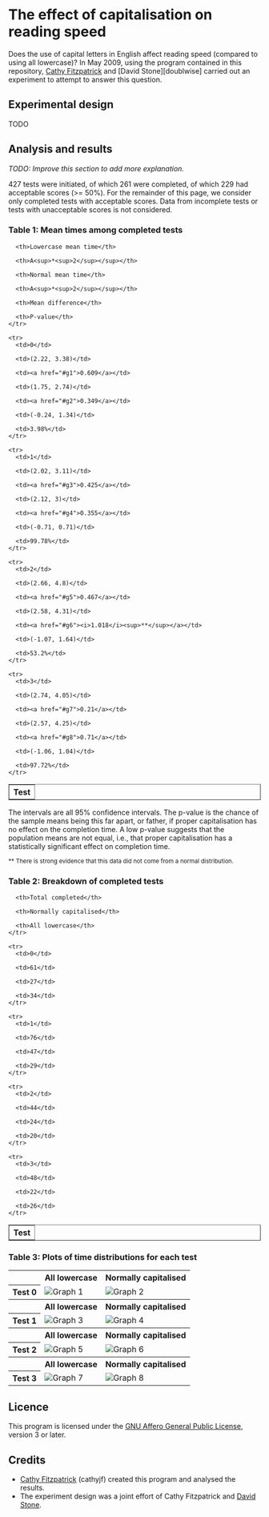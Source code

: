 # The effect of capitalisation on reading speed

Does the use of capital letters in English affect reading speed (compared to
using all lowercase)? In May 2009, using the program contained in this
repository, [Cathy Fitzpatrick][cathyjf] and [David Stone][doublwise] carried
out an experiment to attempt to answer this question.

## Experimental design

TODO

## Analysis and results

_TODO: Improve this section to add more explanation._

427 tests were initiated, of which 261 were completed, of which 229 had acceptable scores
(>= 50%).
For the remainder of this page, we consider only completed tests with acceptable scores.
Data from incomplete tests or tests with unacceptable scores is not considered.

### Table 1: Mean times among completed tests

<table border="1">
  <tbody>
    <tr>
      <th>Test</th>

      <th>Lowercase mean time</th>

      <th>A<sup>*<sup>2</sup></sup></th>

      <th>Normal mean time</th>

      <th>A<sup>*<sup>2</sup></sup></th>

      <th>Mean difference</th>

      <th>P-value</th>
    </tr>

    <tr>
      <td>0</td>

      <td>(2.22, 3.38)</td>

      <td><a href="#g1">0.609</a></td>

      <td>(1.75, 2.74)</td>

      <td><a href="#g2">0.349</a></td>

      <td>(-0.24, 1.34)</td>

      <td>3.98%</td>
    </tr>

    <tr>
      <td>1</td>

      <td>(2.02, 3.11)</td>

      <td><a href="#g3">0.425</a></td>

      <td>(2.12, 3)</td>

      <td><a href="#g4">0.355</a></td>

      <td>(-0.71, 0.71)</td>

      <td>99.78%</td>
    </tr>

    <tr>
      <td>2</td>

      <td>(2.66, 4.8)</td>

      <td><a href="#g5">0.467</a></td>

      <td>(2.58, 4.31)</td>

      <td><a href="#g6"><i>1.018</i><sup>**</sup></a></td>

      <td>(-1.07, 1.64)</td>

      <td>53.2%</td>
    </tr>

    <tr>
      <td>3</td>

      <td>(2.74, 4.05)</td>

      <td><a href="#g7">0.21</a></td>

      <td>(2.57, 4.25)</td>

      <td><a href="#g8">0.71</a></td>

      <td>(-1.06, 1.04)</td>

      <td>97.72%</td>
    </tr>
  </tbody>
</table>

The intervals are all 95% confidence intervals. The p-value is the chance of the sample means
being this far apart, or father, if proper capitalisation has no effect on the completion time. A
low p-value suggests that the population means are not equal, i.e., that proper capitalisation
has a statistically significant effect on completion time.

<p><small>** There is strong evidence that this data did not come from a normal
distribution.</small></p>

### Table 2: Breakdown of completed tests

<table border="1">
  <tbody>
    <tr>
      <th>Test</th>

      <th>Total completed</th>

      <th>Normally capitalised</th>

      <th>All lowercase</th>
    </tr>

    <tr>
      <td>0</td>

      <td>61</td>

      <td>27</td>

      <td>34</td>
    </tr>

    <tr>
      <td>1</td>

      <td>76</td>

      <td>47</td>

      <td>29</td>
    </tr>

    <tr>
      <td>2</td>

      <td>44</td>

      <td>24</td>

      <td>20</td>
    </tr>

    <tr>
      <td>3</td>

      <td>48</td>

      <td>22</td>

      <td>26</td>
    </tr>
  </tbody>
</table>

### Table 3: Plots of time distributions for each test</p>

<table>
<tr>
  <th></th>
  <th scope="col">All lowercase</th>
  <th scope="col">Normally capitalised</th>
</tr>
<tr>
  <th scope="row">Test 0</th>
  <td>
    <a name="g1"></a>
    <img src="https://raw.github.com/cathyjf/CapitalisationExperiment/master/raw/graph1.png" alt="Graph 1" title="Times for all lowercase version of test 0" />
  </td>
  <td>
    <a name="g2"></a>
    <img src="https://raw.github.com/cathyjf/CapitalisationExperiment/master/raw/graph2.png" alt="Graph 2" title="Times for normally capitalised version of test 0" />
  </td>
</tr>
<tr>
  <th></th>
  <th scope="col">All lowercase</th>
  <th scope="col">Normally capitalised</th>
</tr>
<tr>
  <th scope="row">Test 1</th>
  <td>
    <a name="g3"></a>
    <img src="https://raw.github.com/cathyjf/CapitalisationExperiment/master/raw/graph3.png" alt="Graph 3" title="Times for all lowercase version of test 1" />
  </td>
  <td>
    <a name="g4"></a>
    <img src="https://raw.github.com/cathyjf/CapitalisationExperiment/master/raw/graph4.png" alt="Graph 4" title="Times for normally capitalised version of test 1" />
  </td>
</tr>
<tr>
  <th></th>
  <th scope="col">All lowercase</th>
  <th scope="col">Normally capitalised</th>
</tr>
<tr>
  <th scope="row">Test 2</th>
  <td>
    <a name="g5"></a>
    <img src="https://raw.github.com/cathyjf/CapitalisationExperiment/master/raw/graph5.png" alt="Graph 5" title="Times for all lowercase version of test 2" />
  </td>
  <td>
    <a name="g6"></a>
    <img src="https://raw.github.com/cathyjf/CapitalisationExperiment/master/raw/graph6.png" alt="Graph 6" title="Times for normally capitalised version of test 2" />
  </td>
</tr>
<tr>
  <th></th>
  <th scope="col">All lowercase</th>
  <th scope="col">Normally capitalised</th>
</tr>
<tr>
  <th scope="row">Test 3</th>
  <td>
    <a name="g7"></a>
    <img src="https://raw.github.com/cathyjf/CapitalisationExperiment/master/raw/graph7.png" alt="Graph 7" title="Times for all lowercase version of test 3" />
  </td>
  <td>
    <a name="g8"></a>
    <img src="https://raw.github.com/cathyjf/CapitalisationExperiment/master/raw/graph8.png" alt="Graph 8" title="Times for normally capitalised version of test 3" />
  </td>
</tr>
</table>

## Licence

This program is licensed under the [GNU Affero General Public License][agpl3],
version 3 or later.

## Credits

+ [Cathy Fitzpatrick][cathyjf] (cathyjf) created this program and
  analysed the results.
+ The experiment design was a joint effort of Cathy Fitzpatrick and
  [David Stone][doublewise].

[agpl3]: http://www.fsf.org/licensing/licenses/agpl-3.0.html
[cathyjf]: https://cathyjf.com
[doublewise]: http://doublewise.net
